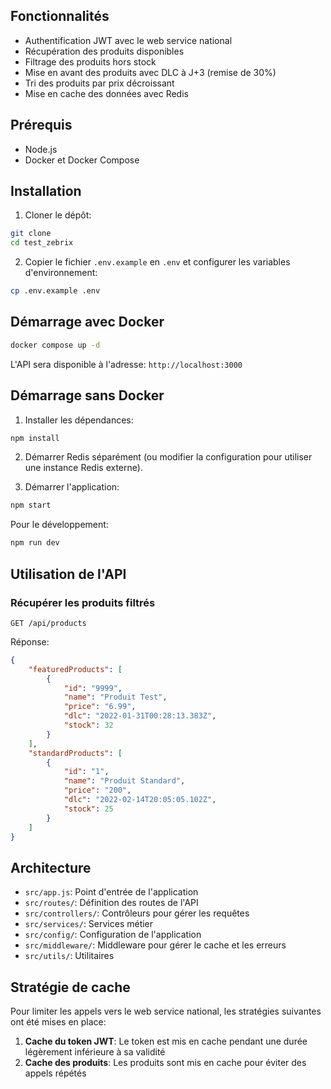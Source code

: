 ## Fonctionnalités

-   Authentification JWT avec le web service national
-   Récupération des produits disponibles
-   Filtrage des produits hors stock
-   Mise en avant des produits avec DLC à J+3 (remise de 30%)
-   Tri des produits par prix décroissant
-   Mise en cache des données avec Redis

## Prérequis

-   Node.js
-   Docker et Docker Compose

## Installation

1. Cloner le dépôt:

```bash
git clone
cd test_zebrix
```

2. Copier le fichier `.env.example` en `.env` et configurer les variables d'environnement:

```bash
cp .env.example .env
```

## Démarrage avec Docker

```bash
docker compose up -d
```

L'API sera disponible à l'adresse: `http://localhost:3000`

## Démarrage sans Docker

1. Installer les dépendances:

```bash
npm install
```

2. Démarrer Redis séparément (ou modifier la configuration pour utiliser une instance Redis externe).

3. Démarrer l'application:

```bash
npm start
```

Pour le développement:

```bash
npm run dev
```

## Utilisation de l'API

### Récupérer les produits filtrés

```
GET /api/products
```

Réponse:

```json
{
    "featuredProducts": [
        {
            "id": "9999",
            "name": "Produit Test",
            "price": "6.99",
            "dlc": "2022-01-31T00:28:13.383Z",
            "stock": 32
        }
    ],
    "standardProducts": [
        {
            "id": "1",
            "name": "Produit Standard",
            "price": "200",
            "dlc": "2022-02-14T20:05:05.102Z",
            "stock": 25
        }
    ]
}
```

## Architecture

-   `src/app.js`: Point d'entrée de l'application
-   `src/routes/`: Définition des routes de l'API
-   `src/controllers/`: Contrôleurs pour gérer les requêtes
-   `src/services/`: Services métier
-   `src/config/`: Configuration de l'application
-   `src/middleware/`: Middleware pour gérer le cache et les erreurs
-   `src/utils/`: Utilitaires

## Stratégie de cache

Pour limiter les appels vers le web service national, les stratégies suivantes ont été mises en place:

1. **Cache du token JWT**: Le token est mis en cache pendant une durée légèrement inférieure à sa validité
2. **Cache des produits**: Les produits sont mis en cache pour éviter des appels répétés

